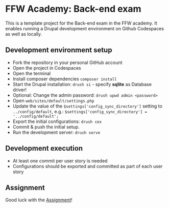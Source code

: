 # FFW Academy: Back-end exam

This is a template project for the Back-end exam in the FFW academy. It enables running a Drupal development
environment on Github Codespaces as well as locally.


## Development environment setup

* Fork the repository in your personal GitHub account
* Open the project in Codespaces
* Open the terminal
* Install composer dependencies `composer install`
* Start the Drupal installation: `drush si` - specify **sqlite** as Database driver!
* Optional: Change the admin password: `drush upwd admin <password>`
* Open `web/sites/default/settings.php`
* Update the value of the `$settings['config_sync_directory']` setting to `../config/default`, e.g.: `$settings['config_sync_directory'] = '../config/default';`
* Export the initial configurations: `drush cex`
* Commit & push the initial setup.
* Run the development server: `drush serve`

## Development execution
* At least one commit per user story is needed
* Configurations should be exported and committed as part of each user story

## Assignment
Good luck with the [Assignment](https://docs.google.com/document/d/1ygWDwnFDOckER3uYDinj3YWZIWDicvu5os-LDCcaGo4/edit?usp=sharing)!

